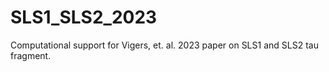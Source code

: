 # SLS1_SLS2_2023
Computational support for Vigers, et. al. 2023 paper on SLS1 and SLS2 tau fragment.
